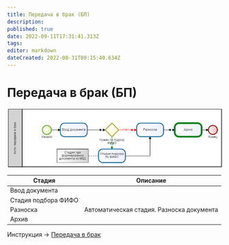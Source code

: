 ```yaml
---
title: Передача в брак (БП)
description: 
published: true
date: 2022-09-11T17:31:41.313Z
tags: 
editor: markdown
dateCreated: 2022-08-31T09:15:40.634Z
---
```


# Передача в брак (БП)

![](<../../../assets/image (629).png>)

| Стадия              | Описание                                  |
| ------------------- | ----------------------------------------- |
| Ввод документа      |                                           |
| Стадия подбора ФИФО |                                           |
| Разноска            | Автоматическая стадия. Разноска документа |
| Архив               |                                           |

Инструкция -> [Передача в брак](../uchet-braka/peredacha-v-brak.md)
